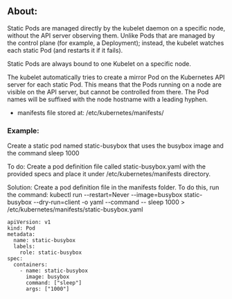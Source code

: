 ## About:

Static Pods are managed directly by the kubelet daemon on a specific node, without the API server observing them. Unlike Pods that are managed by the control plane (for example, a Deployment); instead, the kubelet watches each static Pod (and restarts it if it fails).

Static Pods are always bound to one Kubelet on a specific node.

The kubelet automatically tries to create a mirror Pod on the Kubernetes API server for each static Pod. This means that the Pods running on a node are visible on the API server, but cannot be controlled from there. The Pod names will be suffixed with the node hostname with a leading hyphen.

* manifests file stored at: /etc/kubernetes/manifests/

### Example:

Create a static pod named static-busybox that uses the busybox image and the command sleep 1000

To do: Create a pod definition file called static-busybox.yaml with the provided specs and place it under /etc/kubernetes/manifests directory.

Solution:
Create a pod definition file in the manifests folder. To do this, run the command:
kubectl run --restart=Never --image=busybox static-busybox --dry-run=client -o yaml --command -- sleep 1000 > /etc/kubernetes/manifests/static-busybox.yaml

```
apiVersion: v1
kind: Pod
metadata:
  name: static-busybox
  labels:
    role: static-busybox
spec:
  containers:
    - name: static-busybox
      image: busybox
      command: ["sleep"]
      args: ["1000"]
```
